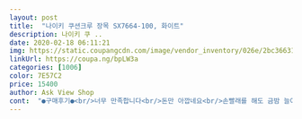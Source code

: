 ```yaml
---
layout: post 
title:  "나이키 쿠션크루 장목 SX7664-100, 화이트" 
description: 나이키 쿠 ..
date: 2020-02-18 06:11:21 
img: https://static.coupangcdn.com/image/vendor_inventory/026e/2bc3663103778195aa9d076a1a7aab4bb95d05966a5a0a8e023f97a9d085.jpg 
linkUrl: https://coupa.ng/bpLW3a 
categories: [1006] 
color: 7E57C2 
price: 15400 
author: Ask View Shop 
cont:  "●구매후기●<br/>너무 만족합니다<br/>돈만 아깝네요<br/>손빨래를 해도 금밤 늘어나네용  그래도 저렴하게 쓰기엔 나쁘지 않습니다<br/>품질이 진짜 별로에요<br/>" 
---
```

